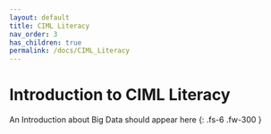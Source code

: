 ```yaml
---
layout: default
title: CIML Literacy
nav_order: 3
has_children: true
permalink: /docs/CIML_Literacy
---
```


# Introduction to CIML Literacy

An Introduction about Big Data should appear here
{: .fs-6 .fw-300 }
